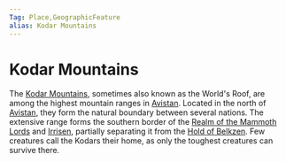 ```yaml
---
Tag: Place,GeographicFeature
alias: Kodar Mountains
---
```

# Kodar Mountains
The [Kodar Mountains](https://pathfinderwiki.com/wiki/Kodar_Mountains), sometimes also known as the World's Roof, are among the highest mountain ranges in [Avistan](Avistan). Located in the north of [Avistan](Avistan), they form the natural boundary between several nations. The extensive range forms the southern border of the [Realm of the Mammoth Lords](Realm-of-the-Mammoth-Lords) and [Irrisen](Irrisen), partially separating it from the [Hold of Belkzen](Hold-of-Belkzen). Few creatures call the Kodars their home, as only the toughest creatures can survive there. 